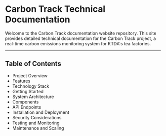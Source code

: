 # Carbon Track Technical Documentation

Welcome to the Carbon Track documentation website repository. This site provides detailed technical documentation for the Carbon Track project, a real-time carbon emissions monitoring system for KTDA's tea factories.

---

## Table of Contents

- Project Overview
- Features
- Technology Stack
- Getting Started
- System Architecture
- Components
- API Endpoints
- Installation and Deployment
- Security Considerations
- Testing and Monitoring
- Maintenance and Scaling

